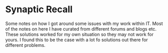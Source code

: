 # Synaptic Recall

Some notes on how I got around some issues with my work within IT.
Most of the notes on here I have curated from different forums and blogs etc. These solutions worked for my own situation so they may not work for yours. I found this to be the case with a lot fo solutions out there for different problems.

